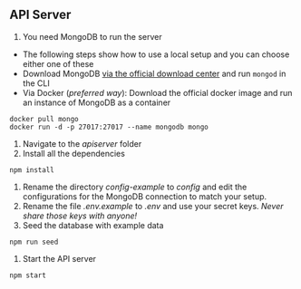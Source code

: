 ## API Server

1. You need MongoDB to run the server
  * The following steps show how to use a local setup and you can choose either one of these
  * Download MongoDB [via the official download center](https://www.mongodb.com/download-center/community) and run `mongod` in the CLI
  * Via Docker (*preferred way*):  Download the official docker image and run an instance of MongoDB as a container

```console
docker pull mongo
docker run -d -p 27017:27017 --name mongodb mongo
```

1. Navigate to the *apiserver* folder
1. Install all the dependencies

```console
npm install 
````

1. Rename the directory *config-example* to *config* and edit the configurations for the MongoDB connection to match your setup.
1. Rename the file *.env.example* to *.env* and use your secret keys. *Never share those keys with anyone!*
1. Seed the database with example data

```console
npm run seed 
````

1. Start the API server

```console
npm start
```